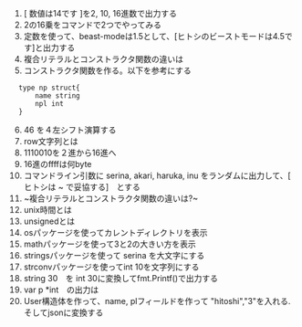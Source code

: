 1. [ 数値は14です ]を2, 10, 16進数で出力する
2. 2の16乗をコマンドで2つでやってみる
3. 定数を使って、beast-modeは1.5として、[ヒトシのビーストモードは4.5です]と出力する
4. 複合リテラルとコンストラクタ関数の違いは
5. コンストラクタ関数を作る。以下を参考にする
```title:go
  type np struct{
      name string
      npl int
  }
```
6. 46 を４左シフト演算する
7. row文字列とは
8. 1110010を２進から16進へ
9. 16進のffffは何byte
10. コマンドライン引数に serina, akari, haruka, inu をランダムに出力して、[ ヒトシは ~ で妥協する]　とする
11. ~複合リテラルとコンストラクタ関数の違いは?~
12. unix時間とは
13. unsignedとは
14. osパッケージを使ってカレントディレクトリを表示
15. mathパッケージを使って3と2の大きい方を表示
16. stringsパッケージを使って serina を大文字にする
17. strconvパッケージを使ってint 10を文字列にする
18. string 30　を int 30に変換してfmt.Printf()で出力する
19. var p *int　の出力は
20. User構造体を作って、name, plフィールドを作って "hitoshi","3"を入れる.そしてjsonに変換する
